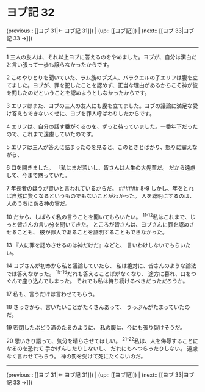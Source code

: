 # ヨブ記 32

(previous:: [[ヨブ 31|← ヨブ記 31]]) | (up:: [[ヨブ記]]) | (next:: [[ヨブ 33|ヨブ記 33 →]])

***


1 三人の友人は、それ以上ヨブに答えるのをやめました。ヨブが、自分は潔白だと言い張って一歩も譲らなかったからです。 

2 このやりとりを聞いていた、ラム族のブズ人、バラクエルの子エリフは腹を立てました。ヨブが、罪を犯したことを認めず、正当な理由があるからこそ神が彼を罰したのだということを認めようとしなかったからです。 

3 エリフはまた、ヨブの三人の友人にも腹を立てました。ヨブの議論に満足な受け答えもできないくせに、ヨブを罪人呼ばわりしたからです。 

4 エリフは、自分の話す番がくるのを、ずっと待っていました。一番年下だったので、これまで遠慮していたのです。 

5 エリフは三人が答えに詰まったのを見ると、このときとばかり、怒りに震えながら、 

6 口を開きました。 「私はまだ若いし、皆さんは人生の大先輩だ。 だから遠慮して、今まで黙っていた。 

7 年長者のほうが賢いと言われているからだ。 ###### 8-9 しかし、年をとれば自然に賢くなるというものでもないことがわかった。 人を聡明にするのは、人のうちにある神の霊だ。 

10 だから、しばらく私の言うことを聞いてもらいたい。 <sup class="versenum">11-12</sup>私はこれまで、じっと皆さんの言い分を聞いてきた。 ところが皆さんは、ヨブさんに罪を認めさせることも、 彼が罪人であることを証明することもできなかった。 

13 『人に罪を認めさせるのは神だけだ』などと、 言いわけしないでもらいたい。 

14 ヨブさんが初めから私と議論していたら、 私は絶対に、皆さんのような論法では答えなかった。 <sup class="versenum">15-16</sup>だれも答えることばがなくなり、 途方に暮れ、口をつぐんで座り込んでしまった。 それでも私は待ち続けるべきだっただろうか。 

17 私も、言うだけは言わせてもらう。 

18 さっきから、言いたいことがたくさんあって、 うっぷんがたまっていたのだ。 

19 密閉したぶどう酒のたるのように、 私の腹は、今にも張り裂けそうだ。 

20 思いきり語って、気分を晴らさせてほしい。 <sup class="versenum">21-22</sup>私は、人を侮辱することになるのを恐れて 手かげんしたりしないし、 だれにもへつらったりしない。 遠慮なく言わせてもらう。 神の罰を受けて死にたくないのだ。

***

(previous:: [[ヨブ 31|← ヨブ記 31]]) | (up:: [[ヨブ記]]) | (next:: [[ヨブ 33|ヨブ記 33 →]])
